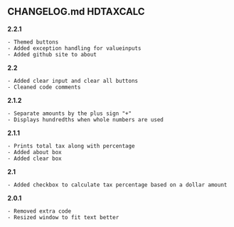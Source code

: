 ## CHANGELOG.md HDTAXCALC

**2.2.1**

    - Themed buttons
    - Added exception handling for valueinputs
    - Added github site to about
    
**2.2**

    - Added clear input and clear all buttons
    - Cleaned code comments
    
**2.1.2**

    - Separate amounts by the plus sign "+"
    - Displays hundredths when whole numbers are used
     
**2.1.1**

    - Prints total tax along with percentage
    - Added about box
    - Added clear box
    
**2.1**

    - Added checkbox to calculate tax percentage based on a dollar amount

**2.0.1**

    - Removed extra code
    - Resized window to fit text better
